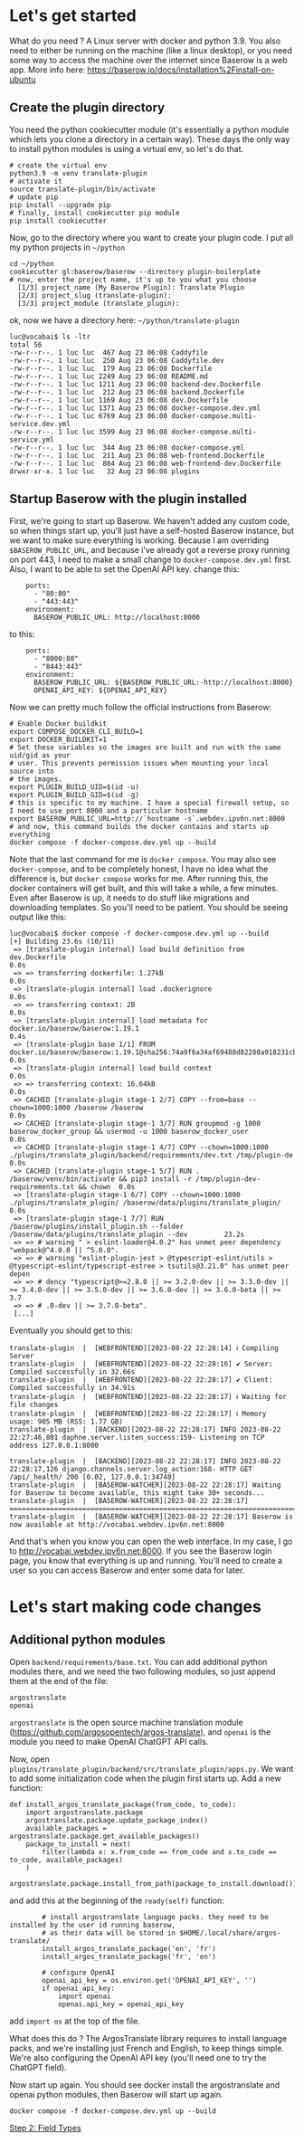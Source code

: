 # Let's get started
 What do you need ? A Linux server with docker and python 3.9. You also need to either be running  on the machine (like a linux desktop), or you need some way to access the machine over the internet since Baserow is a web app. More info here: https://baserow.io/docs/installation%2Finstall-on-ubuntu
 ## Create the plugin directory
 You need the python cookiecutter module (it's essentially a python module which lets you clone a directory in a certain way). These days the only way to install python modules is using a virtual env, so let's do that.
 ```
 # create the virtual env
 python3.9 -m venv translate-plugin
 # activate it
 source translate-plugin/bin/activate
 # update pip
 pip install --upgrade pip
 # finally, install cookiecutter pip module
 pip install cookiecutter
 ```
 Now, go to the directory where you want to create your plugin code. I put all my python projects in `~/python`
 ```
 cd ~/python
 cookiecutter gl:baserow/baserow --directory plugin-boilerplate
 # now, enter the project name, it's up to you what you choose
   [1/3] project_name (My Baserow Plugin): Translate Plugin
   [2/3] project_slug (translate-plugin):
   [3/3] project_module (translate_plugin):
 ```
ok, now we have a directory here: `~/python/translate-plugin`
```
luc@vocabai$ ls -ltr
total 56
-rw-r--r--. 1 luc luc  467 Aug 23 06:08 Caddyfile
-rw-r--r--. 1 luc luc  250 Aug 23 06:08 Caddyfile.dev
-rw-r--r--. 1 luc luc  179 Aug 23 06:08 Dockerfile
-rw-r--r--. 1 luc luc 2249 Aug 23 06:08 README.md
-rw-r--r--. 1 luc luc 1211 Aug 23 06:08 backend-dev.Dockerfile
-rw-r--r--. 1 luc luc  212 Aug 23 06:08 backend.Dockerfile
-rw-r--r--. 1 luc luc 1169 Aug 23 06:08 dev.Dockerfile
-rw-r--r--. 1 luc luc 1371 Aug 23 06:08 docker-compose.dev.yml
-rw-r--r--. 1 luc luc 6769 Aug 23 06:08 docker-compose.multi-service.dev.yml
-rw-r--r--. 1 luc luc 3599 Aug 23 06:08 docker-compose.multi-service.yml
-rw-r--r--. 1 luc luc  344 Aug 23 06:08 docker-compose.yml
-rw-r--r--. 1 luc luc  211 Aug 23 06:08 web-frontend.Dockerfile
-rw-r--r--. 1 luc luc  884 Aug 23 06:08 web-frontend-dev.Dockerfile
drwxr-xr-x. 1 luc luc   32 Aug 23 06:08 plugins
```

## Startup Baserow with the plugin installed
First, we're going to start up Baserow. We haven't added any custom code, so when things start up, you'll just have a self-hosted Baserow instance, but we want to make sure everything is working. Because I am overriding `$BASEROW_PUBLIC_URL`, and because i've already got a reverse proxy running on port 443, I need to make a small change to `docker-compose.dev.yml` first. Also, I want to be able to set the OpenAI API key.
change this:
```
    ports:
      - "80:80"
      - "443:443"
    environment:
      BASEROW_PUBLIC_URL: http://localhost:8000
```
to this:
```
    ports:
      - "8000:80"
      - "8443:443"
    environment:
      BASEROW_PUBLIC_URL: ${BASEROW_PUBLIC_URL:-http://localhost:8000}
      OPENAI_API_KEY: ${OPENAI_API_KEY}
```

Now we can pretty much follow the official instructions from Baserow:
```
# Enable Docker buildkit
export COMPOSE_DOCKER_CLI_BUILD=1
export DOCKER_BUILDKIT=1
# Set these variables so the images are built and run with the same uid/gid as your 
# user. This prevents permission issues when mounting your local source into
# the images.
export PLUGIN_BUILD_UID=$(id -u)
export PLUGIN_BUILD_GID=$(id -g)
# this is specific to my machine. I have a special firewall setup, so I need to use port 8000 and a particular hostname
export BASEROW_PUBLIC_URL=http://`hostname -s`.webdev.ipv6n.net:8000
# and now, this command builds the docker contains and starts up everything
docker compose -f docker-compose.dev.yml up --build
```
Note that the last command for me is `docker compose`. You may also see `docker-compose`, and to be completely honest, I have no idea what the difference is, but `docker compose` works for me. After running this, the docker containers will get built, and this will take a while, a few minutes. Even after Baserow is up, it needs to do stuff like migrations and downloading templates. So you'll need to be patient. You should be seeing output like this:
```
luc@vocabai$ docker compose -f docker-compose.dev.yml up --build
[+] Building 23.6s (10/11)
 => [translate-plugin internal] load build definition from dev.Dockerfile                                                                0.0s
 => => transferring dockerfile: 1.27kB                                                                                                   0.0s
 => [translate-plugin internal] load .dockerignore                                                                                       0.0s
 => => transferring context: 2B                                                                                                          0.0s
 => [translate-plugin internal] load metadata for docker.io/baserow/baserow:1.19.1                                                       0.4s
 => [translate-plugin base 1/1] FROM docker.io/baserow/baserow:1.19.1@sha256:74a9f6a34af69488d82280a918231cbe10ae9ac68ab5b0582ae9b30844  0.0s
 => [translate-plugin internal] load build context                                                                                       0.0s
 => => transferring context: 16.64kB                                                                                                     0.0s
 => CACHED [translate-plugin stage-1 2/7] COPY --from=base --chown=1000:1000 /baserow /baserow                                           0.0s
 => CACHED [translate-plugin stage-1 3/7] RUN groupmod -g 1000 baserow_docker_group && usermod -u 1000 baserow_docker_user               0.0s
 => CACHED [translate-plugin stage-1 4/7] COPY --chown=1000:1000 ./plugins/translate_plugin/backend/requirements/dev.txt /tmp/plugin-de  0.0s
 => CACHED [translate-plugin stage-1 5/7] RUN . /baserow/venv/bin/activate && pip3 install -r /tmp/plugin-dev-requirements.txt && chown  0.0s
 => [translate-plugin stage-1 6/7] COPY --chown=1000:1000 ./plugins/translate_plugin/ /baserow/data/plugins/translate_plugin/            0.0s
 => [translate-plugin stage-1 7/7] RUN /baserow/plugins/install_plugin.sh --folder /baserow/data/plugins/translate_plugin --dev         23.2s
 => => # warning " > eslint-loader@4.0.2" has unmet peer dependency "webpack@^4.0.0 || ^5.0.0".
 => => # warning "eslint-plugin-jest > @typescript-eslint/utils > @typescript-eslint/typescript-estree > tsutils@3.21.0" has unmet peer depen
 => => # dency "typescript@>=2.8.0 || >= 3.2.0-dev || >= 3.3.0-dev || >= 3.4.0-dev || >= 3.5.0-dev || >= 3.6.0-dev || >= 3.6.0-beta || >= 3.7
 => => # .0-dev || >= 3.7.0-beta".
 [...]
```

Eventually you should get to this:
```
translate-plugin  |  [WEBFRONTEND][2023-08-22 22:28:14] ℹ Compiling Server
translate-plugin  |  [WEBFRONTEND][2023-08-22 22:28:16] ✔ Server: Compiled successfully in 32.66s
translate-plugin  |  [WEBFRONTEND][2023-08-22 22:28:17] ✔ Client: Compiled successfully in 34.91s
translate-plugin  |  [WEBFRONTEND][2023-08-22 22:28:17] ℹ Waiting for file changes
translate-plugin  |  [WEBFRONTEND][2023-08-22 22:28:17] ℹ Memory usage: 905 MB (RSS: 1.77 GB)
translate-plugin  |  [BACKEND][2023-08-22 22:28:17] INFO 2023-08-22 22:27:46,801 daphne.server.listen_success:159- Listening on TCP address 127.0.0.1:8000

translate-plugin  |  [BACKEND][2023-08-22 22:28:17] INFO 2023-08-22 22:28:17,126 django.channels.server.log_action:168- HTTP GET /api/_health/ 200 [0.02, 127.0.0.1:34740]
translate-plugin  |  [BASEROW-WATCHER][2023-08-22 22:28:17] Waiting for Baserow to become available, this might take 30+ seconds...
translate-plugin  |  [BASEROW-WATCHER][2023-08-22 22:28:17] =======================================================================
translate-plugin  |  [BASEROW-WATCHER][2023-08-22 22:28:17] Baserow is now available at http://vocabai.webdev.ipv6n.net:8000
```

And that's when you know you can open the web interface. In my case, I go to http://vocabai.webdev.ipv6n.net:8000. If you see the Baserow login page, you know that everything is up and running. You'll need to create a user so you can access Baserow and enter some data for later.

# Let's start making code changes

## Additional python modules
Open `backend/requirements/base.txt`. You can add additional python modules there, and we need the two following modules, so just append them at the end of the file:
```
argostranslate
openai
```
`argostranslate` is the open source machine translation module (https://github.com/argosopentech/argos-translate), and `openai` is the module you need to make OpenAI ChatGPT API calls.

Now, open `plugins/translate_plugin/backend/src/translate_plugin/apps.py`. We want to add some initialization code when the plugin first starts up. Add a new function:
```
def install_argos_translate_package(from_code, to_code):
    import argostranslate.package
    argostranslate.package.update_package_index()
    available_packages = argostranslate.package.get_available_packages()
    package_to_install = next(
        filter(lambda x: x.from_code == from_code and x.to_code == to_code, available_packages)
    )
    argostranslate.package.install_from_path(package_to_install.download())        
```
and add this at the beginning of the `ready(self)` function:
```
        # install argostranslate language packs. they need to be installed by the user id running baserow,
        # as their data will be stored in $HOME/.local/share/argos-translate/
        install_argos_translate_package('en', 'fr')
        install_argos_translate_package('fr', 'en')

        # configure OpenAI
        openai_api_key = os.environ.get('OPENAI_API_KEY', '')
        if openai_api_key:
            import openai
            openai.api_key = openai_api_key
```
add `import os` at the top of the file.

What does this do ? The ArgosTranslate library requires to install language packs, and we're installing just French and English, to keep things simple. We're also configuring the OpenAI API key (you'll need one to try the ChatGPT field).

Now start up again. You should see docker install the argostranslate and openai python modules, then Baserow will start up again.
```
docker compose -f docker-compose.dev.yml up --build
```

[Step 2: Field Types](STEP2_FIELDTYPES.md)